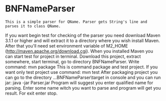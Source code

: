 BNFNameParser
=============

    This is a simple parser for QName. Parser gets String's line and parses it to class QName.
If you want begin test for checking of the parser you need download Maven 3.1.1 or higher
and will extract it to a directory where you wish install Maven. After that you'll need
set environment variable of M2_HOME (http://maven.apache.org/download.cgi).
    When you installed Maven you can start test for project in terminal. Download this
project, extract somewhere, start terminal, go to directory BNFNameParser. Write command:
                        mvn package
    This is command package and test project. If you want only test project use command:
                        mvn test
    After packaging project you can go to the directory ...BNFNameParser\target in console and
you can run jar:
                        java -jar Parser.jar
    Program will suggest you enter qualified name for parsing. Enter some name witch you
want to parse and program will get you result. For exit enter stop.



